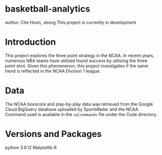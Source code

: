 # basketball-analytics


*author*: Che Hoon, Jeong
This project is currently in development


# Introduction

This project explores the three point strategy in the NCAA. In recent years, numerous NBA teams have utilized found success by utilizing the three point shot. Given this phenomenon, this project investigates if the same trend is reflected in the NCAA Division 1 league.


# Data

The NCAA boxscore and play-by-play data was retrieved from the Google Cloud BigQuery database uploaded by SportsRadar and the NCAA. Command used is available in the `sqlcommands` file under the Code directory.

# Versions and Packages
python 3.9.12
Matplotlib
R

